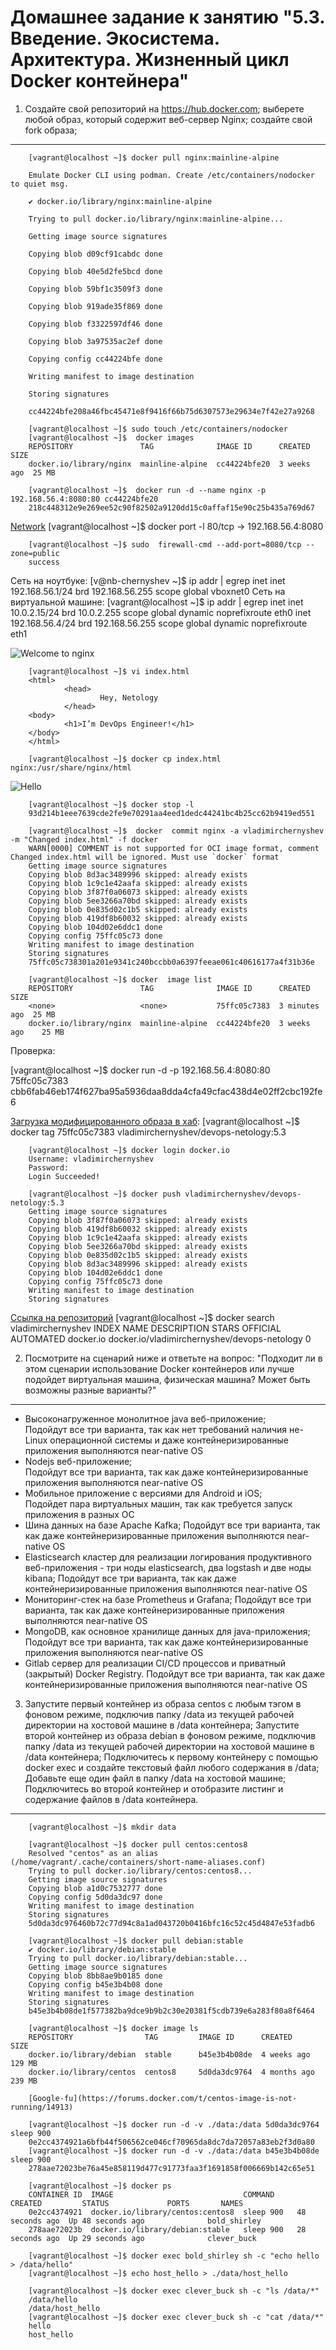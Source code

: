 Домашнее задание к занятию "5.3. Введение. Экосистема. Архитектура. Жизненный цикл Docker контейнера"
===

1. Cоздайте свой репозиторий на https://hub.docker.com; выберете любой образ, который содержит веб-сервер Nginx; создайте свой fork образа;
---

		[vagrant@localhost ~]$ docker pull nginx:mainline-alpine

		Emulate Docker CLI using podman. Create /etc/containers/nodocker to quiet msg.

		✔ docker.io/library/nginx:mainline-alpine

		Trying to pull docker.io/library/nginx:mainline-alpine...

		Getting image source signatures

		Copying blob d09cf91cabdc done  

		Copying blob 40e5d2fe5bcd done  

		Copying blob 59bf1c3509f3 done  

		Copying blob 919ade35f869 done  

		Copying blob f3322597df46 done  

		Copying blob 3a97535ac2ef done  

		Copying config cc44224bfe done  

		Writing manifest to image destination

		Storing signatures

		cc44224bfe208a46fbc45471e8f9416f66b75d6307573e29634e7f42e27a9268

		[vagrant@localhost ~]$ sudo touch /etc/containers/nodocker
		[vagrant@localhost ~]$  docker images
		REPOSITORY               TAG              IMAGE ID      CREATED      SIZE
		docker.io/library/nginx  mainline-alpine  cc44224bfe20  3 weeks ago  25 MB

		[vagrant@localhost ~]$  docker run -d --name nginx -p 192.168.56.4:8080:80 cc44224bfe20
		218c448312e9e269ee52c90f82502a9120dd15c0affaf15e90c25b435a769d67
[Network](https://docs.docker.com/config/containers/container-networking/)
		[vagrant@localhost ~]$ docker port -l
		80/tcp -> 192.168.56.4:8080

		[vagrant@localhost ~]$ sudo  firewall-cmd --add-port=8080/tcp --zone=public
		success


Сеть на ноутбуке:
		[v@nb-chernyshev ~]$ ip addr | egrep inet
		    inet 192.168.56.1/24 brd 192.168.56.255 scope global vboxnet0
Сеть на виртуальной машине:
		[vagrant@localhost ~]$ ip addr | egrep inet
		    inet 10.0.2.15/24 brd 10.0.2.255 scope global dynamic noprefixroute eth0
		    inet 192.168.56.4/24 brd 192.168.56.255 scope global dynamic noprefixroute eth1

![Welcome to nginx](img/welcome.png)

		[vagrant@localhost ~]$ vi index.html
		<html>
		        <head>
		                Hey, Netology
		        </head>
		<body>
		        <h1>I’m DevOps Engineer!</h1>
		</body>
		</html>

		[vagrant@localhost ~]$ docker cp index.html nginx:/usr/share/nginx/html

![Hello](img/hello.png)

		[vagrant@localhost ~]$ docker stop -l
		93d214b1eee7639cde2fe9e70291aa4eed1dedc44241bc4b25cc62b9419ed551

		[vagrant@localhost ~]$  docker  commit nginx -a vladimirchernyshev -m "Changed index.html" -f docker
		WARN[0000] COMMENT is not supported for OCI image format, comment Changed index.html will be ignored. Must use `docker` format 
		Getting image source signatures
		Copying blob 8d3ac3489996 skipped: already exists  
		Copying blob 1c9c1e42aafa skipped: already exists  
		Copying blob 3f87f0a06073 skipped: already exists  
		Copying blob 5ee3266a70bd skipped: already exists  
		Copying blob 0e835d02c1b5 skipped: already exists  
		Copying blob 419df8b60032 skipped: already exists  
		Copying blob 104d02e6ddc1 done  
		Copying config 75ffc05c73 done  
		Writing manifest to image destination
		Storing signatures
		75ffc05c738301a201e9341c240bccbb0a6397feeae061c40616177a4f31b36e

		[vagrant@localhost ~]$ docker  image list
		REPOSITORY               TAG              IMAGE ID      CREATED        SIZE
		<none>                   <none>           75ffc05c7383  3 minutes ago  25 MB
		docker.io/library/nginx  mainline-alpine  cc44224bfe20  3 weeks ago    25 MB

Проверка:

[vagrant@localhost ~]$ docker run -d -p 192.168.56.4:8080:80 75ffc05c7383
cbb6fab46eb174f627ba95a5936daa8dda4cfa49cfac438d4e02ff2cbc192fe6

[Загрузка модифицированного образа в хаб](https://docs.docker.com/docker-hub/repos/):
		[vagrant@localhost ~]$ docker tag 75ffc05c7383 vladimirchernyshev/devops-netology:5.3

		[vagrant@localhost ~]$ docker login docker.io
		Username: vladimirchernyshev
		Password: 
		Login Succeeded!

		[vagrant@localhost ~]$ docker push vladimirchernyshev/devops-netology:5.3
		Getting image source signatures
		Copying blob 3f87f0a06073 skipped: already exists  
		Copying blob 419df8b60032 skipped: already exists  
		Copying blob 1c9c1e42aafa skipped: already exists  
		Copying blob 5ee3266a70bd skipped: already exists  
		Copying blob 0e835d02c1b5 skipped: already exists  
		Copying blob 8d3ac3489996 skipped: already exists  
		Copying blob 104d02e6ddc1 done  
		Copying config 75ffc05c73 done  
		Writing manifest to image destination
		Storing signatures

[Ссылка на репозиторий](https://hub.docker.com/r/vladimirchernyshev/devops-netology)
		[vagrant@localhost ~]$ docker search  vladimirchernyshev 
		INDEX       NAME                                          DESCRIPTION  STARS       OFFICIAL    AUTOMATED
		docker.io   docker.io/vladimirchernyshev/devops-netology               0       

2. Посмотрите на сценарий ниже и ответьте на вопрос: "Подходит ли в этом сценарии использование Docker контейнеров или лучше подойдет виртуальная машина, физическая машина? Может быть возможны разные варианты?"
---

-    Высоконагруженное монолитное java веб-приложение;  
	Подойдут все три варианта, так как нет требований наличия не-Linux операционной системы и даже контейнеризированные приложения выполняются near-native OS
-    Nodejs веб-приложение;  
	Подойдут все три варианта, так как даже контейнеризированные приложения выполняются near-native OS
-    Мобильное приложение c версиями для Android и iOS;  
	Подойдет пара виртуальных машин, так как требуется запуск приложения в разных ОС
-    Шина данных на базе Apache Kafka;
	Подойдут все три варианта, так как даже контейнеризированные приложения выполняются near-native OS
-    Elasticsearch кластер для реализации логирования продуктивного веб-приложения - три ноды elasticsearch, два logstash и две ноды kibana;
	Подойдут все три варианта, так как даже контейнеризированные приложения выполняются near-native OS
-    Мониторинг-стек на базе Prometheus и Grafana;
	Подойдут все три варианта, так как даже контейнеризированные приложения выполняются near-native OS
-    MongoDB, как основное хранилище данных для java-приложения;
	Подойдут все три варианта, так как даже контейнеризированные приложения выполняются near-native OS
-    Gitlab сервер для реализации CI/CD процессов и приватный (закрытый) Docker Registry.
	Подойдут все три варианта, так как даже контейнеризированные приложения выполняются near-native OS

3. Запустите первый контейнер из образа centos c любым тэгом в фоновом режиме, подключив папку /data из текущей рабочей директории на хостовой машине в /data контейнера;
    Запустите второй контейнер из образа debian в фоновом режиме, подключив папку /data из текущей рабочей директории на хостовой машине в /data контейнера;
    Подключитесь к первому контейнеру с помощью docker exec и создайте текстовый файл любого содержания в /data;
    Добавьте еще один файл в папку /data на хостовой машине;
    Подключитесь во второй контейнер и отобразите листинг и содержание файлов в /data контейнера.
---

		[vagrant@localhost ~]$ mkdir data

		[vagrant@localhost ~]$ docker pull centos:centos8
		Resolved "centos" as an alias (/home/vagrant/.cache/containers/short-name-aliases.conf)
		Trying to pull docker.io/library/centos:centos8...
		Getting image source signatures
		Copying blob a1d0c7532777 done  
		Copying config 5d0da3dc97 done  
		Writing manifest to image destination
		Storing signatures
		5d0da3dc976460b72c77d94c8a1ad043720b0416bfc16c52c45d4847e53fadb6

		[vagrant@localhost ~]$ docker pull debian:stable
		✔ docker.io/library/debian:stable
		Trying to pull docker.io/library/debian:stable...
		Getting image source signatures
		Copying blob 8bb8ae9b0185 done  
		Copying config b45e3b4b08 done  
		Writing manifest to image destination
		Storing signatures
		b45e3b4b08de1f577382ba9dce9b9b2c30e20381f5cdb739e6a283f80a8f6464
		
		[vagrant@localhost ~]$ docker image ls
		REPOSITORY                TAG         IMAGE ID      CREATED       SIZE
		docker.io/library/debian  stable      b45e3b4b08de  4 weeks ago   129 MB
		docker.io/library/centos  centos8     5d0da3dc9764  4 months ago  239 MB
		
		[Google-fu](https://forums.docker.com/t/centos-image-is-not-running/14913)

		[vagrant@localhost ~]$ docker run -d -v ./data:/data 5d0da3dc9764 sleep 900
		0e2cc4374921a6bfb44f506562ce046cf70965da8dc7da72057a83eb2f3d0a80
		[vagrant@localhost ~]$ docker run -d -v ./data:/data b45e3b4b08de sleep 900
		278aae72023be76a45e858119d477c91773faa3f1691858f006669b142c65e51

		[vagrant@localhost ~]$ docker ps
		CONTAINER ID  IMAGE                             COMMAND     CREATED         STATUS             PORTS       NAMES
		0e2cc4374921  docker.io/library/centos:centos8  sleep 900   48 seconds ago  Up 48 seconds ago              bold_shirley
		278aae72023b  docker.io/library/debian:stable   sleep 900   28 seconds ago  Up 29 seconds ago              clever_buck

		[vagrant@localhost ~]$ docker exec bold_shirley sh -c "echo hello > /data/hello"
		[vagrant@localhost ~]$ echo host_hello > ./data/host_hello

		[vagrant@localhost ~]$ docker exec clever_buck sh -c "ls /data/*"
		/data/hello
		/data/host_hello
		[vagrant@localhost ~]$ docker exec clever_buck sh -c "cat /data/*"
		hello
		host_hello

